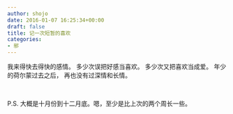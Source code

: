 ```yaml
---
author: shojo
date: 2016-01-07 16:25:34+00:00
draft: false
title: 记一次短暂的喜欢
categories:
- 邪
---
```


我来得快去得快的感情。
多少次误把好感当喜欢。
多少次又把喜欢当成爱。
年少的荷尔蒙过去之后，
再也没有过深情和长情。

 

P.S. 大概是十月份到十二月底。嗯，至少是比上次的两个周长一些。

 
